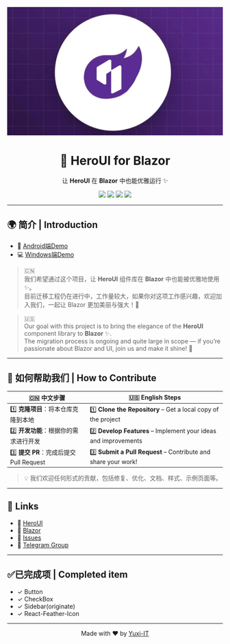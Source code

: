 ﻿<img src="blazor.jpg"/>
<h1 align="center">💫 HeroUI for Blazor</h1>

<p align="center">
    让 <strong>HeroUI</strong> 在 <strong>Blazor</strong> 中也能优雅运行 ✨  
</p>

<p align="center">
  <a href="https://github.com/heroui-inc/heroui"><img src="https://img.shields.io/badge/HeroUI-%230ea5e9.svg?logo=react&logoColor=white" /></a>
  <a href="https://github.com/dotnet/blazor"><img src="https://img.shields.io/badge/Blazor-%235C2D91.svg?logo=blazor&logoColor=white" /></a>
  <a href="https://github.com/yuxi-IT/heroui4blazor/stargazers"><img src="https://img.shields.io/github/stars/yuxi-IT/heroui4blazor?style=social" /></a>
  <a href="https://github.com/yuxi-IT/heroui4blazor/forks"><img src="https://img.shields.io/github/forks/yuxi-IT/heroui4blazor?style=social" /></a>
</p>

---

## 🌍 简介 | Introduction
- 📱 [Android端Demo](https://www.bilibili.com/video/BV1QXW7z5EKh)  
- 💻 [Windows端Demo](https://www.bilibili.com/video/BV1QDW7zyEVw)  

> 🇨🇳  
> 我们希望通过这个项目，让 **HeroUI** 组件库在 **Blazor** 中也能被优雅地使用 ✨。  
> 目前迁移工程仍在进行中，工作量较大，如果你对这项工作感兴趣，欢迎加入我们，一起让 Blazor 更加美丽与强大！💪  

> 🇺🇸  
> Our goal with this project is to bring the elegance of the **HeroUI** component library to **Blazor** ✨.  
> The migration process is ongoing and quite large in scope — if you’re passionate about Blazor and UI, join us and make it shine! 💪  

---

## 🤝 如何帮助我们 | How to Contribute

| 🇨🇳 中文步骤 | 🇺🇸 English Steps |
|--------------|----------------|
| 1️⃣ **克隆项目**：将本仓库克隆到本地 | 1️⃣ **Clone the Repository** – Get a local copy of the project |
| 2️⃣ **开发功能**：根据你的需求进行开发 | 2️⃣ **Develop Features** – Implement your ideas and improvements |
| 3️⃣ **提交 PR**：完成后提交 Pull Request | 3️⃣ **Submit a Pull Request** – Contribute and share your work! |

> 💡 我们欢迎任何形式的贡献，包括修复、优化、文档、样式、示例页面等。

---

## 🔗 Links

- 🧩 [HeroUI](https://github.com/heroui-inc/heroui)  
- 🧱 [Blazor](https://github.com/dotnet/blazor)  
- 🧭 [Issues](https://github.com/yuxi-IT/heroui4blazor/issues)  
- 💬 [Telegram Group](https://t.me/YuxiIT)

---

## ✅已完成项 | Completed item
- ✓ Button
- ✓ CheckBox
- ✓ Sidebar(originate)
- ✓ React-Feather-Icon
---

<p align="center">
  Made with ❤️ by <a href="https://github.com/yuxi-IT">Yuxi-IT</a>
</p>
